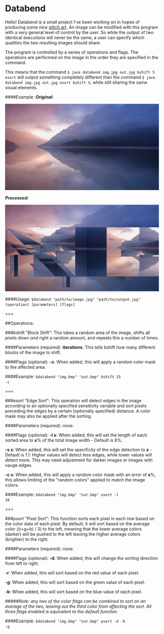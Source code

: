 Databend
========

Hello! Databend is a small project I've been working on in hopes of producing some nice [glitch art](http://www.glitch_art.reddit.com). An image can be modified with this program with a very general level of control by the user. So while the output of two identical executions will never be the same, a user can specify which qualities the two resulting images should share. 

The program is controlled by a series of operations and flags. The operations are performed on the image in the order they are specified in the command. 

This means that the command ```$ java databend img.jpg out.jpg bshift 5 esort``` will output something completely different than the command ```$ java databend img.jpg out.jpg esort bshift 5```, while still sharing the same visual elements. 

####Example: 
***Original:***

![Original](https://raw.githubusercontent.com/cschlisner/Databend/master/Examples/Original.jpg)


***Processed:***

![Processed](https://raw.githubusercontent.com/cschlisner/Databend/master/Examples/Processed.jpg)

####Usage: <code>$databend "path/to/image.jpg" "path/to/output.jpg" [operation] [parameters] [flags] </code>

===

##Operations:

###bshift
"Block Shift": This takes a random area of the image, shifts all pixels down <i>and</i> right a random amount, and repeats this a number of times.

####Parameters (required):
<b>iterations</b>: This tells bshift how many different blocks of the image to shift. 

####Flags (optional):
<b>-c</b>: When added, this will apply a random color mask to the affected area.

####Example: <code>$databend "img.bmp" "out.bmp" bshift 15 -c</code> 

===

###esort
"Edge Sort": This operation will detect edges in the image according to an optionally specified sensitivity variable and sort pixels preceding the edges by a certain (optionally specified) distance. A color mask may also be applied after the sorting.  

####Parameters (required):
none.

####Flags (optional):
<b>-l x</b>: When added, this will set the length of each sorted area to <b>x</b>% of the total image width - Default is 8%. 

<b>-s x</b>: When added, this will set the specificity of the edge detection to <b>x</b> - Default is 1.1. Higher values will detect less edges, while lower values will detect more. This may need adjustment for darker images or images with vauge edges. 

<b>-c x</b>: When added, this will apply a random color mask with an error of <b>x</b>%, this allows limiting of the "random colors" applied to match the image colors. 

####Example: <code>$databend "img.bmp" "out.bmp" esort -l 10</code>
  
===

###psort
"Pixel Sort": This function sorts each pixel in each row based on the color data of each pixel. By default, it will sort based on the average color ((r+g+b) / 3) to the left, meaning that the lower average colors (darker) will be pushed to the left leaving the higher average colors (brighter) to the right. 

####Parameters (required):
none.

####Flags (optional):
<b>-d</b>: When added, this will change the sorting direction from left to right.

<b>-r</b>: When added, this will sort based on the red value of each pixel.

<b>-g</b>: When added, this will sort based on the green value of each pixel.

<b>-b</b>: When added, this will sort based on the blue value of each pixel.

#####<i>Note: any two of the color flags can be combined to sort on an average of the two, leaving out the third color from affecting the sort. All three flags enabled is equivalent to the default function.</i>

####Example: <code>$databend "img.bmp" "out.bmp" psort -d -b -g</code>

